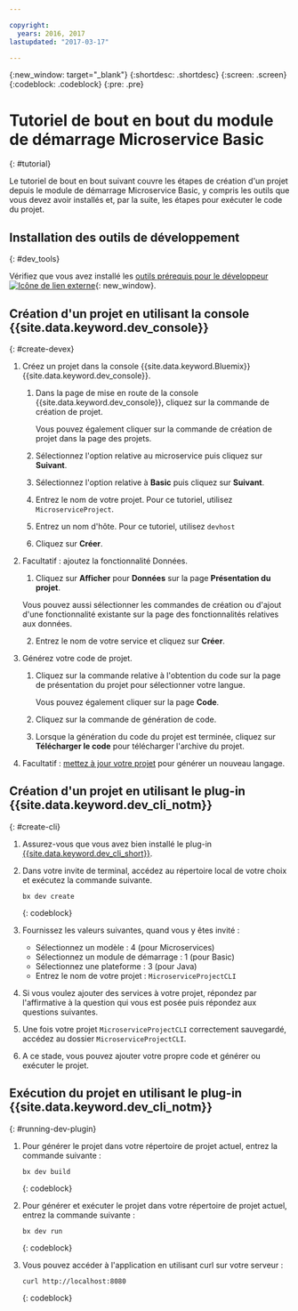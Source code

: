 ```yaml
---

copyright:
  years: 2016, 2017
lastupdated: "2017-03-17"

---
```

{:new_window: target="_blank"}
{:shortdesc: .shortdesc}
{:screen: .screen}
{:codeblock: .codeblock}
{:pre: .pre}

# Tutoriel de bout en bout du module de démarrage Microservice Basic
{: #tutorial}

Le tutoriel de bout en bout suivant couvre les étapes de création d'un projet depuis le module de démarrage Microservice Basic, y compris les outils que vous devez avoir installés et, par la suite, les étapes pour exécuter le code du projet.

## Installation des outils de développement
{: #dev_tools}

Vérifiez que vous avez installé les [outils prérequis pour le développeur![Icône de lien externe](../icons/launch-glyph.svg "Icône de lien externe")](get_code.html#prereq-dev-tools){: new_window}.


## Création d'un projet en utilisant la console {{site.data.keyword.dev_console}}
{: #create-devex}

1. Créez un projet dans la console {{site.data.keyword.Bluemix}} {{site.data.keyword.dev_console}}.

	1. Dans la page de mise en route de la console {{site.data.keyword.dev_console}}, cliquez sur la commande de création de projet.

		Vous pouvez également cliquer sur la commande de création de projet dans la page des projets.

	2. Sélectionnez l'option relative au microservice puis cliquez sur **Suivant**.

	3. Sélectionnez l'option relative à **Basic** puis cliquez sur **Suivant**.

	4. Entrez le nom de votre projet. Pour ce tutoriel, utilisez `MicroserviceProject`.   

	5. Entrez un nom d'hôte. Pour ce tutoriel, utilisez `devhost` 
   
	6. Cliquez sur **Créer**.

2. Facultatif : ajoutez la fonctionnalité Données.

	1. Cliquez sur **Afficher** pour **Données** sur la page **Présentation du projet**.

      Vous pouvez aussi sélectionner les commandes de création ou d'ajout d'une fonctionnalité existante sur la page des fonctionnalités relatives aux données.

   2. Entrez le nom de votre service et cliquez sur
**Créer**.

3. Générez votre code de projet.

	1. Cliquez sur  la commande relative à l'obtention du code sur la page de présentation du projet pour sélectionner votre langue.
   
		Vous pouvez également cliquer sur la page **Code**.
      
	2. Cliquez sur la commande de génération de code.
   
	3. Lorsque la génération du code du projet est terminée, cliquez sur **Télécharger le code** pour télécharger l'archive du projet.

4. Facultatif : [mettez à jour votre projet](project_overview_page.html#update_language) pour générer un nouveau langage.


## Création d'un projet en utilisant le plug-in {{site.data.keyword.dev_cli_notm}}
{: #create-cli}

1. Assurez-vous que vous avez bien installé le plug-in [{{site.data.keyword.dev_cli_short}}](dev_cli.html).

2. Dans votre invite de terminal, accédez au répertoire local de votre choix et exécutez la commande suivante.
  
	```
	bx dev create
	```
	{: codeblock}

3. Fournissez les valeurs suivantes, quand vous y êtes invité :

	* Sélectionnez un modèle : 4 (pour Microservices)
	* Sélectionnez un module de démarrage : 1 (pour Basic)
	* Sélectionnez une plateforme : 3 (pour Java)
	* Entrez le nom de votre projet : `MicroserviceProjectCLI`

4. Si vous voulez ajouter des services à votre projet, répondez par l'affirmative à la question qui vous est posée puis répondez aux questions suivantes.

5. Une fois votre projet `MicroserviceProjectCLI` correctement sauvegardé, accédez au dossier `MicroserviceProjectCLI`.

6. A ce stade, vous pouvez ajouter votre propre code et générer ou exécuter le projet.
 
 
## Exécution du projet en utilisant le plug-in {{site.data.keyword.dev_cli_notm}}
{: #running-dev-plugin}

1. Pour générer le projet dans votre répertoire de projet actuel, entrez la commande suivante : 

	```
	bx dev build
	```     
	{: codeblock}

2. Pour générer et exécuter le projet dans votre répertoire de projet actuel, entrez la commande suivante :

	```
	bx dev run
	```
	{: codeblock}	

3. Vous pouvez accéder à l'application en utilisant curl sur votre serveur :

	```
	curl http://localhost:8080	
	```
	{: codeblock}
